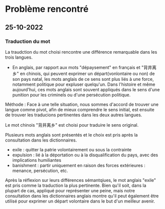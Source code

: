 # Problème rencontré

## 25-10-2022
### Traduction du mot 
La traudction du mot choisi rencontre une différence remarquable dans les trois langues. 
- En anglais, par rapport aux mots "dépaysement" en français et "背井离乡" en chinois, qui peuvent exprimer un départ(vonlontaire ou non) de son pays natal, les mots anglais de ce sens sont plus liés à une force, notamment politique pour expluser quelqu'un. 
Dans l'histoire et même aujourd'hui, ces mots anglais sont souvent appliqués dans le sens d'une punition pour les criminels ou d'une persécution politique.



Méthode :
Face à une telle situation, nous sommes d'accord de trouver une langue comme pivot, afin de mieux comprendre le sens initial, est ensuite de trouver les traducions pertinentes dans les deux autres langues.

Le mot chinois "背井离乡" est choisi pour traduire le sens original.

Plusieurs mots anglais sont présentés et le choix est pris après la consultation dans les dictionnaires.
- exile : quitter la patrie volontairement ou sous la contrainte
- expulsion : lié à la déportation ou à la disqualification du pays, avec des implications humiliantes
- banishment : partir uniquement en raison des forces extérieures : menance, persécution, etc.

Après la réflexion sur leurs différences sémantqiues, le mot anglais "exile" est pris comme la traduction la plus pertinente. Bien qu'il soit, dans la plupart de cas, appliqué pour représenter une peine, mais notre consultation dans les dictionnaires anglais montre qu'il peut également être utilisé pour exprimer un départ volontaire dans le but d'un meilleur avenir.

## 
